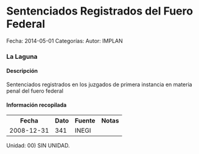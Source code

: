 Sentenciados Registrados del Fuero Federal
=====

Fecha: 2014-05-01
Categorías: 
Autor: IMPLAN

### La Laguna

#### Descripción

Sentenciados registrados en los juzgados de primera instancia en materia penal del fuero federal

#### Información recopilada

<table class="table table-hover table-bordered">
  <tr><th>Fecha</th><th>Dato</th><th>Fuente</th><th>Notas</th></tr>
  <tr><td>2008-12-31</td><td>341</td><td>INEGI</td><td></td></tr>
</table>

Unidad: 00) SIN UNIDAD.
